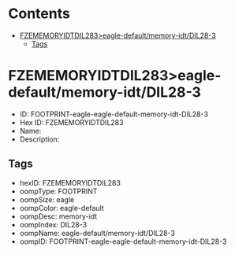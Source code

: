 



Contents
========

* [FZEMEMORYIDTDIL283>eagle-default/memory-idt/DIL28-3](#fzememoryidtdil283eagle-defaultmemory-idtdil28-3)
	* [Tags](#tags)

# FZEMEMORYIDTDIL283>eagle-default/memory-idt/DIL28-3

- ID: FOOTPRINT-eagle-eagle-default-memory-idt-DIL28-3
- Hex ID: FZEMEMORYIDTDIL283
- Name: 
- Description: 

## Tags

- hexID: FZEMEMORYIDTDIL283
- oompType: FOOTPRINT
- oompSize: eagle
- oompColor: eagle-default
- oompDesc: memory-idt
- oompIndex: DIL28-3
- oompName: eagle-default/memory-idt/DIL28-3
- oompID: FOOTPRINT-eagle-eagle-default-memory-idt-DIL28-3

